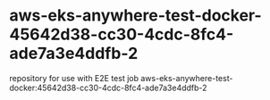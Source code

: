 # aws-eks-anywhere-test-docker-45642d38-cc30-4cdc-8fc4-ade7a3e4ddfb-2
repository for use with E2E test job aws-eks-anywhere-test-docker:45642d38-cc30-4cdc-8fc4-ade7a3e4ddfb-2
